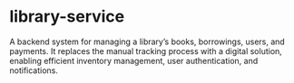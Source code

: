 # library-service
A backend system for managing a library’s books, borrowings, users, and payments. It replaces the manual tracking process with a digital solution, enabling efficient inventory management, user authentication, and notifications.
